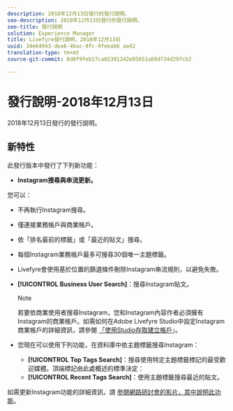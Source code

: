 ```yaml
---
description: 2018年12月13日發行的發行說明。
seo-description: 2018年12月13日發行的發行說明。
seo-title: 發行說明
solution: Experience Manager
title: Livefyre發行說明，2018年12月13日
uuid: 34e64943-dea6-46ac-9fc-9feeab6 aa42
translation-type: tm+mt
source-git-commit: 6d0f9feb17ca65391242e95651a89d734d297cb2

---
```



# 發行說明-2018年12月13日

2018年12月13日發行的發行說明。

## 新特性

此發行版本中發行了下列新功能：

* **Instagram搜尋與串流更新。**

您可以：

* 不再執行Instagram搜尋。
* 僅連接業務帳戶與商業帳戶。
* 依「排名最前的標籤」或「最近的貼文」搜尋。
* 每個Instagram業務帳戶最多可搜尋30個唯一主題標籤。

* Livefyre會使用基於位置的篩選條件刪除Instagram串流規則，以避免失敗。
* **[!UICONTROL Business User Search]**：搜尋Instagram貼文。

   >[!NOTE]
   >
   >若要依商業使用者搜尋Instagram，您和Instagram內容作者必須擁有Instagram的商業帳戶。如需如何在Adobe Livefyre Studio中設定Instagram商業帳戶的詳細資訊，請參閱 [「使用Studio存取建立帳戶](/help/using/c-users-creating-accounts-with-studio-access/t-configure-social-accout-instagram/c-about-instagram-accounts.md#c_about_instagram_accounts)」。

* 您現在可以使用下列功能，在資料庫中依主題標籤搜尋Instagram：

   * **[!UICONTROL Top Tags Search]**：搜尋使用特定主題標籤標記的最受歡迎媒體。頂端標記由此處概述的標準決定： [](https://developers.facebook.com/docs/instagram-api/reference/hashtag/top-media)
   * **[!UICONTROL Recent Tags Search]**：使用主題標籤搜尋最近的貼文。

如需更新Instagram功能的詳細資訊，請 [參閱網路研討會的影片，其中說明此功能](https://youtu.be/wRkGc3obaOA)。
